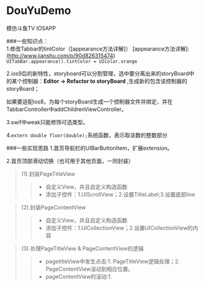# DouYuDemo
模仿斗鱼TV IOSAPP

###一些知识点：<br>
1.修改Tabbar的tintColor（[appearance方法详解]）
[appearance方法详解]:(http://www.jianshu.com/p/90d826315474)
`UITabBar.appearance().tintColor = UIColor.orange`<br>

2.ios9后的新特性，storyboard可以分割管理，选中要分离出来的storyBoard中的某个控制器：**Editor -> Refactor to storyBoard** ,生成新的包含该控制器的storyBoard；<br>

如果要适配ios8，为每个storyBoard生成一个控制器文件并绑定，并在TabbarController中addChildrenViewController。<br>

3.swif中weak只能修饰可选类型。

4.`extern double floor(double);`系统函数，表示取该数的整数部分


###一些实现思路
1.首页导航栏的UIBarButtonItem，扩展extension。<br>

2.首页顶部滑动切换（也可用于其他页面，一同封装）
>(1).封装PageTitleView<br>
>>* 自定义View，并且自定义构造函数
>>* 添加子控件：1.UIScrollView；2.设置TitleLabel;3.设置底部line

>(2).封装PageContentView<br>
>>* 自定义View，并且自定义构造函数
>>* 添加子控件：1.UICollectionView；2.设置UICollectionView的内容

>(3).处理PageTitleView & PageContentView的逻辑
>>* pagetitleView中发生点击:1. PageTitleView逻辑处理；2. PageContentView滚动到相应位置。
>>* pageContentView的滚动:1.